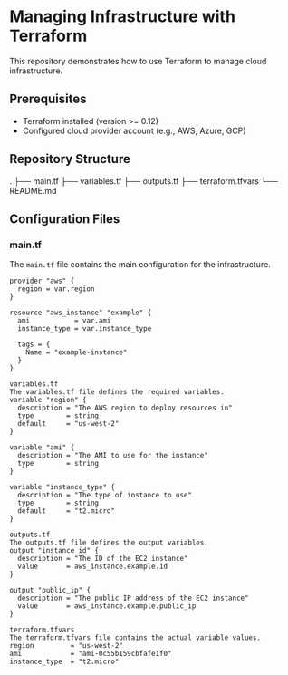 # Managing Infrastructure with Terraform

This repository demonstrates how to use Terraform to manage cloud infrastructure.

## Prerequisites

- Terraform installed (version >= 0.12)
- Configured cloud provider account (e.g., AWS, Azure, GCP)

## Repository Structure

.
├── main.tf
├── variables.tf
├── outputs.tf
├── terraform.tfvars
└── README.md

## Configuration Files

### main.tf
The `main.tf` file contains the main configuration for the infrastructure.

```hcl
provider "aws" {
  region = var.region
}

resource "aws_instance" "example" {
  ami           = var.ami
  instance_type = var.instance_type

  tags = {
    Name = "example-instance"
  }
}

variables.tf
The variables.tf file defines the required variables.
variable "region" {
  description = "The AWS region to deploy resources in"
  type        = string
  default     = "us-west-2"
}

variable "ami" {
  description = "The AMI to use for the instance"
  type        = string
}

variable "instance_type" {
  description = "The type of instance to use"
  type        = string
  default     = "t2.micro"
}

outputs.tf
The outputs.tf file defines the output variables.
output "instance_id" {
  description = "The ID of the EC2 instance"
  value       = aws_instance.example.id
}

output "public_ip" {
  description = "The public IP address of the EC2 instance"
  value       = aws_instance.example.public_ip
}

terraform.tfvars
The terraform.tfvars file contains the actual variable values.
region         = "us-west-2"
ami            = "ami-0c55b159cbfafe1f0"
instance_type  = "t2.micro"
